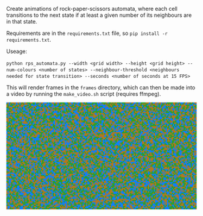 Create animations of rock-paper-scissors automata, where each cell transitions
to the next state if at least a given number of its neighbours are in that state.

Requirements are in the ``requirements.txt`` file, so ``pip install -r requirements.txt``.

Useage:

``python rps_automata.py --width <grid width> --height <grid height> --num-colours <number of states> --neighbour-threshold <neighbours needed for state transition> --seconds <number of seconds at 15 FPS>``

This will render frames in the ``frames`` directory, which can then be made into a video by
running the ``make_video.sh`` script (requires ffmpeg).

![](example.gif)
